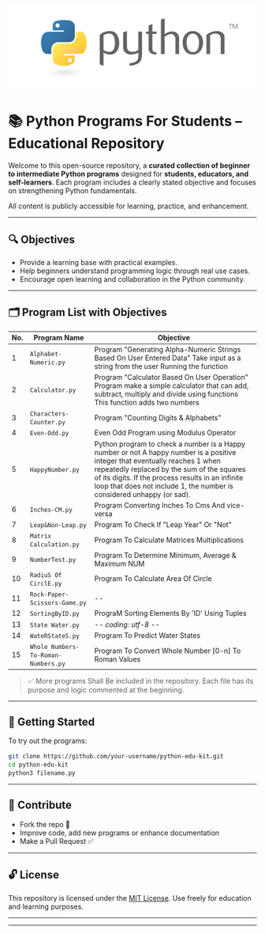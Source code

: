 <p align="center">
  <img src="python-banner.png" width="600" alt="Python Educational Repository">
</p>



# 📚 Python Programs For Students – Educational Repository

Welcome to this open-source repository, a **curated collection of beginner to intermediate Python programs** designed for **students, educators, and self-learners**. Each program includes a clearly stated objective and focuses on strengthening Python fundamentals.

All content is publicly accessible for learning, practice, and enhancement.

---

## 🔍 Objectives

- Provide a learning base with practical examples.
- Help beginners understand programming logic through real use cases.
- Encourage open learning and collaboration in the Python community.

---

## 🗂️ Program List with Objectives

| No. | Program Name | Objective |
|-----|--------------|-----------|
| 1 | `Alphabet-Numeric.py` | Program "Generating Alpha-Numeric Strings Based On User Entered Data" Take input as a string from the user Running the function |
| 2 | `Calculator.py` | Program "Calculator Based On User Operation" Program make a simple calculator that can add, subtract, multiply and divide using functions This function adds two numbers |
| 3 | `Characters-Counter.py` | Program "Counting Digits & Alphabets" |
| 4 | `Even-Odd.py` | Even Odd Program using Modulus Operator |
| 5 | `HappyNumber.py` | Python program to check a number is a Happy number or not A happy number is a positive integer that eventually reaches 1 when repeatedly replaced by the sum of the squares of its digits. If the process results in an infinite loop that does not include 1, the number is considered unhappy (or sad). |
| 6 | `Inches-CM.py` | Program Converting Inches To Cms And vice-versa |
| 7 | `Leap&Non-Leap.py` | Program To Check If "Leap Year" Or "Not" |
| 8 | `Matrix Calculation.py` | Program To Calculate Matrices Multiplications |
| 9 | `NumberTest.py` | Program To Determine Minimum, Average & Maximum NUM |
| 10 | `RadiuS Of CirclE.py` | Program To Calculate Area Of Circle |
| 11 | `Rock-Paper-Scissors-Game.py` | --|Programme By Ayush Jha (XII-A)| ROCK PAPER SCISSORS GAME --Game Characters :Creation/Value Declrn. |
| 12 | `SortingByID.py` | PrograM Sorting Elements By 'ID' Using Tuples |
| 13 | `State Water.py` | -*- coding: utf-8 -*- |
| 14 | `WateRStateS.py` | Program To Predict Water States |
| 15 | `Whole Numbers-To-Roman-Numbers.py` | Program To Convert Whole Number [0-n] To Roman Values |

> ✅ More programs Shall Be included in the repository. Each file has its purpose and logic commented at the beginning.

---

## 🚀 Getting Started

To try out the programs:

```bash
git clone https://github.com/your-username/python-edu-kit.git
cd python-edu-kit
python3 filename.py
```

---

## 📢 Contribute

- Fork the repo 🍴
- Improve code, add new programs or enhance documentation
- Make a Pull Request ✅

---

## 🔓 License

This repository is licensed under the [MIT License](https://opensource.org/licenses/MIT). Use freely for education and learning purposes.

---


---

